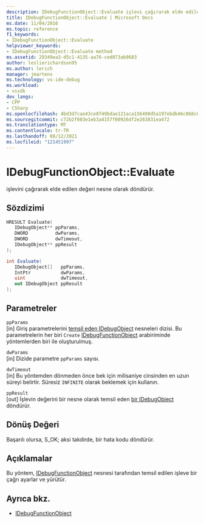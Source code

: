 ```yaml
---
description: IDebugFunctionObject::Evaluate işlevi çağırarak elde edilen değeri nesne olarak döndürür.
title: IDebugFunctionObject::Evaluate | Microsoft Docs
ms.date: 11/04/2016
ms.topic: reference
f1_keywords:
- IDebugFunctionObject::Evaluate
helpviewer_keywords:
- IDebugFunctionObject::Evaluate method
ms.assetid: 29349ea3-d5c1-4135-aa76-ced073ab9683
author: leslierichardson95
ms.author: lerich
manager: jmartens
ms.technology: vs-ide-debug
ms.workload:
- vssdk
dev_langs:
- CPP
- CSharp
ms.openlocfilehash: 4bd3d7cae43ce8f49bdae121aca156490d5a197ebdb46c068c6167e79c2e6137
ms.sourcegitcommit: c72b2f603e1eb3a4157f00926df2e263831ea472
ms.translationtype: MT
ms.contentlocale: tr-TR
ms.lasthandoff: 08/12/2021
ms.locfileid: "121451997"
---
```

# <a name="idebugfunctionobjectevaluate"></a>IDebugFunctionObject::Evaluate
işlevini çağırarak elde edilen değeri nesne olarak döndürür.

## <a name="syntax"></a>Sözdizimi

```cpp
HRESULT Evaluate( 
   IDebugObject** ppParams,
   DWORD          dwParams,
   DWORD          dwTimeout,
   IDebugObject** ppResult
);
```

```csharp
int Evaluate(
   IDebugObject[]   ppParams,
   IntPtr           dwParams,
   uint             dwTimeout,
   out IDebugObject ppResult
);
```

## <a name="parameters"></a>Parametreler
`ppParams`\
[in] Giriş parametrelerini [temsil eden IDebugObject](../../../extensibility/debugger/reference/idebugobject.md) nesneleri dizisi. Bu parametrelerin her biri `Create` [IDebugFunctionObject](../../../extensibility/debugger/reference/idebugfunctionobject.md) arabiriminde yöntemlerden biri ile oluşturulmuş.

`dwParams`\
[in] Dizide parametre `ppParams` sayısı.

`dwTimeout`\
[in] Bu yöntemden dönmeden önce bek için milisaniye cinsinden en uzun süreyi belirtir. Süresiz `INFINITE` olarak beklemek için kullanın.

`ppResult`\
[out] İşlevin değerini bir nesne olarak temsil eden [bir IDebugObject](../../../extensibility/debugger/reference/idebugobject.md) döndürür.

## <a name="return-value"></a>Dönüş Değeri
 Başarılı olursa, S_OK; aksi takdirde, bir hata kodu döndürür.

## <a name="remarks"></a>Açıklamalar
 Bu yöntem, [IDebugFunctionObject](../../../extensibility/debugger/reference/idebugfunctionobject.md) nesnesi tarafından temsil edilen işleve bir çağrı ayarlar ve yürütür.

## <a name="see-also"></a>Ayrıca bkz.
- [IDebugFunctionObject](../../../extensibility/debugger/reference/idebugfunctionobject.md)
